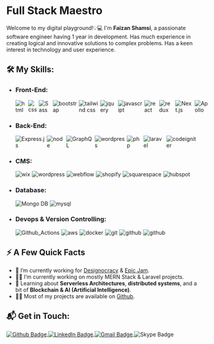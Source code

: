 <h1>Full Stack Maestro</h1>
<p>Welcome to my digital playground!💡💻 I'm <b>Faizan Shamsi</b>, a passionate software engineer having 1 year in development. Has much experience in creating logical and innovative solutions to complex problems. Has a keen interest in technology and user experience. </p>
<h2>🛠️ My Skills:</h2>
<ul>
<li><h3>Front-End:</h3>
<div style="display: flex; gap: 5px;">
<img src="https://img.shields.io/badge/-HTML5-E34F26?style=for-the-badge&logo=html5&logoColor=white" alt="html">
<img src="https://img.shields.io/badge/-CSS3-1572B6?style=for-the-badge&logo=css3" alt="css">
<img src="https://img.shields.io/badge/-Sass-CC6699?style=for-the-badge&logo=sass&logoColor=white" alt="Sass">
<img src="https://img.shields.io/badge/-Bootstrap-563D7C?style=for-the-badge&logo=bootstrap" alt="bootstrap">
<img src="https://img.shields.io/badge/-Tailwind-222?style=for-the-badge&logo=tailwindcss" alt="tailwind css">
<img src="https://img.shields.io/badge/jQuery-0769AD?style=for-the-badge&logo=jquery&logoColor=white" alt="jquery">
<img src="https://img.shields.io/badge/-JavaScript-black?style=for-the-badge&logo=javascript" alt="javascript">
<img src="https://img.shields.io/badge/-React-black?style=for-the-badge&logo=react" alt="react">
<img src="https://img.shields.io/badge/-Redux-764ABC?style=for-the-badge&logo=redux" alt="redux">
<img src="https://img.shields.io/badge/-Nextjs-556070?style=for-the-badge&logo=Next.js&logoColor=white" alt="Next.js">
<img alt="Apollo" src="https://img.shields.io/badge/-Apollo%20GraphQL-311C87?style=for-the-badge&logo=apollo-graphql&logoColor=white" />
</div></li>
<li><h3>Back-End:</h3>
<div style="display: flex; gap: 5px;">
<img src="https://img.shields.io/badge/-Express-black?style=for-the-badge&logo=express" alt="Express.js">
<img src="https://img.shields.io/badge/-Node%20JS-80ae3b?style=for-the-badge&logoColor=white&logo=Node.js" alt="node">
<img alt="GraphQL" src="https://img.shields.io/badge/-GraphQL-E10098?style=for-the-badge&logo=graphql&logoColor=white" />
<img src="https://img.shields.io/badge/-Wordpress%20Backend-00749c?style=for-the-badge&logo=wordpress&logoColor=white" alt="wordpress">
  <img src="https://img.shields.io/badge/-Php-black?style=for-the-badge&logo=Php" alt="php">
<img src="https://img.shields.io/badge/-Laravel-E34F26?style=for-the-badge&logo=laravel&logoColor=white" alt="laravel">
<img src="https://img.shields.io/badge/-Codeigniter-black?style=for-the-badge&logo=codeigniter" alt="codeigniter">
</div></li>
<li><h3>CMS:</h3>
<div style="display: flex; gap: 5px;">
<img src="https://img.shields.io/badge/-WIX-black?style=for-the-badge&logo=wix" alt="wix">
<img src="https://img.shields.io/badge/-Wordpress-00749c?style=for-the-badge&logo=wordpress&logoColor=white" alt="wordpress">
<img src="https://img.shields.io/badge/-Webflow-black?style=for-the-badge&logo=webflow" alt="webflow">
<img src="https://img.shields.io/badge/-shopify-95bf47?style=for-the-badge&logoColor=white&logo=shopify" alt="shopify">
<img src="https://img.shields.io/badge/-squarespace-black?style=for-the-badge&logo=squarespace" alt="squarespace">
<img src="https://img.shields.io/badge/-hubspot-ff7e5e?style=for-the-badge&logoColor=white&logo=hubspot" alt="hubspot">
</div></li>
<li><h3>Database:</h3>
<div style="display: flex; gap: 5px;">
  <img src="https://img.shields.io/badge/-Mongo%20db-45a33d?style=for-the-badge&logoColor=white&logo=mongodb" alt="Mongo DB">
<img src="https://img.shields.io/badge/-MySQL-087993?style=for-the-badge&logoColor=white&logo=mysql" alt="mysql">
</div></li>
<li><h3>Devops & Version Controlling:</h3>
<div style="display: flex; gap: 5px;">
<img src="https://img.shields.io/badge/-Github_Actions-2088FF?style=for-the-badge&logo=github-actions&logoColor=white" alt="Github_Actions">
<img src="https://img.shields.io/badge/Amazon%20AWS-232F3E?style=for-the-badge&logo=amazon-aws" alt="aws">
<img src="https://img.shields.io/badge/-docker-0db7ed?style=for-the-badge&logoColor=white&logo=docker" alt="docker">
<img src="https://img.shields.io/badge/-Git-f15536?style=for-the-badge&logoColor=white&logo=git" alt="git">
<img src="https://img.shields.io/badge/-github-black?style=for-the-badge&logoColor=white&logo=github" alt="github">
<img src="https://img.shields.io/badge/-bitbucket-black?style=for-the-badge&logoColor=white&logo=bitbucket" alt="github">
</div></li>
</ul>
<h2>⚡️ A Few Quick Facts</h2>
<ul>
<li>🔭 I’m currently working for <a href="https://github.com/designocracy">Designocracy</a> & <a href="https://github.com/Epic-Jam">Epic Jam</a>.</li>
<li>👨‍💻 I’m currently working on mostly MERN Stack & Laravel projects.</li>
<li>🧐 Learning about <strong>Serverless Architectures</strong>, <strong>distributed systems</strong>, and a bit of <strong>Blockchain & AI (Artificial Intelligence)</strong>.</li>
<li>👨‍💻 Most of my projects are available on <a href="https://github.com/owais6153">Github</a>.</li>
</ul>
<h2>📬 Get in Touch:</h2>
<p>
<a href=""  align="center">
  <img  align="center" src="https://img.shields.io/badge/GitHub-%2312100E?style=for-the-badge&logo=Github&logoColor=white" alt="Github Badge"/>
</a>
<a href=""  align="center">
  <img align="center" src="https://img.shields.io/badge/LinkedIn-blue?style=for-the-badge&logo=linkedin&logoColor=white" alt="LinkedIn Badge"/>
</a>
<a href=""  align="center">
  <img  align="center" src="https://img.shields.io/badge/Email-red?style=for-the-badge&logo=gmail&logoColor=white" alt="Gmail Badge"/>
</a>
<!-- <a href="https://join.skype.com/invite/v1ooCh7XlUdU"  align="center"> -->
  <img  align="center" src="https://img.shields.io/badge/-Skype-00aff0?style=for-the-badge&logo=skype&logoColor=white" alt="Skype Badge"/>
</a>
</p>
